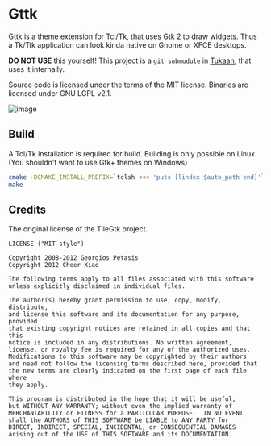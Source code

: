 # Gttk

Gttk is a theme extension for Tcl/Tk, that uses Gtk 2 to draw widgets. Thus a Tk/Ttk application can look kinda native on Gnome or XFCE desktops.

**DO NOT USE** this yourself! This project is a `git submodule` in [Tukaan](https://github.com/tukaan/tukaan), that uses it internally.

Source code is licensed under the terms of the MIT license. Binaries are licensed under GNU LGPL v2.1.

![image](https://user-images.githubusercontent.com/77941087/163607640-9d6b1be7-e846-414a-9630-d345f2d5b83c.png)


## Build
A Tcl/Tk installation is required for build.
Building is only possible on Linux. (You shouldn't want to use Gtk+ themes on Windows)

```bash
cmake -DCMAKE_INSTALL_PREFIX=`tclsh <<< 'puts [lindex $auto_path end]'`
make
````


## Credits
The original license of the TileGtk project.

```
LICENSE ("MIT-style")

Copyright 2008-2012 Georgios Petasis
Copyright 2012 Cheer Xiao

The following terms apply to all files associated with this software
unless explicitly disclaimed in individual files.  

The author(s) hereby grant permission to use, copy, modify, distribute,
and license this software and its documentation for any purpose, provided
that existing copyright notices are retained in all copies and that this
notice is included in any distributions. No written agreement,
license, or royalty fee is required for any of the authorized uses.
Modifications to this software may be copyrighted by their authors
and need not follow the licensing terms described here, provided that
the new terms are clearly indicated on the first page of each file where
they apply.

This program is distributed in the hope that it will be useful,
but WITHOUT ANY WARRANTY; without even the implied warranty of
MERCHANTABILITY or FITNESS for a PARTICULAR PURPOSE.  IN NO EVENT
shall the AUTHORS of THIS SOFTWARE be LIABLE to ANY PARTY for
DIRECT, INDIRECT, SPECIAL, INCIDENTAL, or CONSEQUENTIAL DAMAGES
arising out of the USE of THIS SOFTWARE and its DOCUMENTATION.
```
